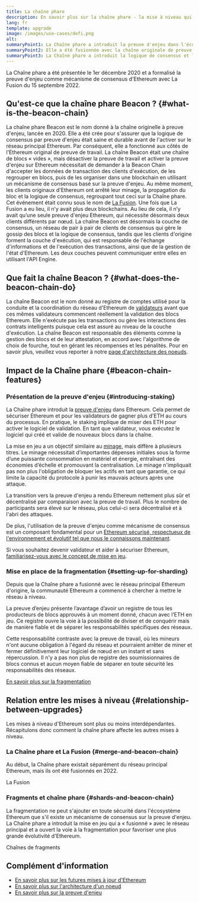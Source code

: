 ```yaml
---
title: La chaîne phare
description: En savoir plus sur la chaîne phare - la mise à niveau qui a introduit la preuve d'enjeu d'Ethereum.
lang: fr
template: upgrade
image: /images/use-cases/defi.png
alt:
summaryPoint1: La Chaîne phare a introduit la preuve d'enjeu dans l'écosystème Ethereum.
summaryPoint2: Elle a été fusionnée avec la chaîne originale de preuve de travail Ethereum en septembre 2022.
summaryPoint3: La Chaîne phare a introduit la logique de consensus et le protocole de commutation de bloc qui sécurise désormais Ethereum.
---
```


<UpgradeStatus isShipped dateKey="page-upgrades:page-upgrades-beacon-date">
  La Chaîne phare a été présentée le 1er décembre 2020 et a formalisé la preuve d'enjeu comme mécanisme de consensus d'Ethereum avec La Fusion du 15 septembre 2022.
</UpgradeStatus>

## Qu'est-ce que la chaîne phare Beacon ? {#what-is-the-beacon-chain}

La chaîne phare Beacon est le nom donné à la chaîne originelle à preuve d'enjeu, lancée en 2020. Elle a été crée pour s'assurer que la logique de consensus par preuve d'enjeu était saine et durable avant de l'activer sur le réseau principal Ethereum. Par conséquent, elle a fonctionné aux côtés de l'Ethereum original de preuve de travail. La chaîne Beacon était une chaîne de blocs « vides », mais désactiver la preuve de travail et activer la preuve d'enjeu sur Ethereum nécessitait de demander à la Beacon Chain d'accepter les données de transaction des clients d'exécution, de les regrouper en blocs, puis de les organiser dans une blockchain en utilisant un mécanisme de consensus basé sur la preuve d'enjeu. Au même moment, les clients originaux d'Ethereum ont arrêté leur minage, la propagation du bloc et la logique de consensus, regroupant tout ceci sur la Chaîne phare. Cet événement était connu sous le nom de [La Fusion](/roadmap/merge/). Une fois que La Fusion a eu lieu, il n’y avait plus deux blockchains. Au lieu de cela, il n’y avait qu’une seule preuve d'enjeu Ethereum, qui nécessite désormais deux clients différents par nœud. La chaîne Beacon est désormais la couche de consensus, un réseau de pair à pair de clients de consensus qui gère le gossip des blocs et la logique de consensus, tandis que les clients d'origine forment la couche d'exécution, qui est responsable de l'échange d'informations et de l'exécution des transactions, ainsi que de la gestion de l'état d'Ethereum. Les deux couches peuvent communiquer entre elles en utilisant l'API Engine.

## Que fait la chaîne Beacon ? {#what-does-the-beacon-chain-do}

La chaîne Beacon est le nom donné au registre de comptes utilisé pour la conduite et la coordination du réseau d'Ethereum de [validateurs](/staking/) avant que ces mêmes validateurs commencent réellement la validation des blocs Ethereum. Elle n'exécute pas les transactions ou gère les interactions des contrats intelligents puisque cela est assuré au niveau de la couche d'exécution. La chaîne Beacon est responsable des éléments comme la gestion des blocs et de leur attestation, en accord avec l'algorithme de choix de fourche, tout en gérant les récompenses et les pénalités. Pour en savoir plus, veuillez vous reporter à notre [page d'architecture des noeuds](/developers/docs/nodes-and-clients/node-architecture/#node-comparison).

## Impact de la Chaîne phare {#beacon-chain-features}

### Présentation de la preuve d'enjeu {#introducing-staking}

La Chaîne phare introduit la [preuve d'enjeu](/developers/docs/consensus-mechanisms/pos/) dans Ethereum. Cela permet de sécuriser Ethereum et pour les validateurs de gagner plus d'ETH au cours du processus. En pratique, le staking implique de miser des ETH pour activer le logiciel de validation. En tant que validateur, vous exécutez le logiciel qui créé et valide de nouveaux blocs dans la chaîne.

La mise en jeu a un objectif similaire au [minage](/developers/docs/consensus-mechanisms/pow/mining/), mais diffère à plusieurs titres. Le minage nécessitait d’importantes dépenses initiales sous la forme d’une puissante consommation en matériel et énergie, entraînant des économies d’échelle et promouvant la centralisation. Le minage n'impliquait pas non plus l'obligation de bloquer les actifs en tant que garantie, ce qui limite la capacité du protocole à punir les mauvais acteurs après une attaque.

La transition vers la preuve d'enjeu a rendu Ethereum nettement plus sûr et décentralisé par comparaison avec la preuve de travail. Plus le nombre de participants sera élevé sur le réseau, plus celui-ci sera décentralisé et à l'abri des attaques.

De plus, l'utilisation de la preuve d'enjeu comme mécanisme de consensus est un composant fondamental pour un [Ethereum sécurisé, respectueux de l'environnement et évolutif tel que nous le connaissons maintenant](/roadmap/vision/).

<Alert variant="update">
<Emoji text=":money_bag:" className="text-4xl"/>
<AlertContent>
<AlertDescription>
  Si vous souhaitez devenir validateur et aider à sécuriser Ethereum, <a href="/staking/">familiarisez-vous avec le concept de mise en jeu</a>.
</AlertDescription>
</AlertContent>
</Alert>

### Mise en place de la fragmentation {#setting-up-for-sharding}

Depuis que la Chaîne phare a fusionné avec le réseau principal Ethereum d'origine, la communauté Ethereum a commencé à chercher à mettre le réseau à niveau.

La preuve d’enjeu présente l’avantage d’avoir un registre de tous les producteurs de blocs approuvés à un moment donné, chacun avec l’ETH en jeu. Ce registre ouvre la voie à la possibilité de diviser et de conquérir mais de manière fiable et de séparer les responsabilités spécifiques des réseaux.

Cette responsabilité contraste avec la preuve de travail, où les mineurs n'ont aucune obligation à l'égard du réseau et pourraient arrêter de miner et fermer définitivement leur logiciel de nœud en un instant et sans répercussion. Il n'y a pas non plus de registre des soumissionnaires de blocs connus et aucun moyen fiable de séparer en toute sécurité les responsabilités des réseaux.

[En savoir plus sur la fragmentation](/roadmap/danksharding/)

## Relation entre les mises à niveau {#relationship-between-upgrades}

Les mises à niveau d'Ethereum sont plus ou moins interdépendantes. Récapitulons donc comment la chaîne phare affecte les autres mises à niveau.

### La Chaîne phare et La Fusion {#merge-and-beacon-chain}

Au début, la Chaîne phare existait séparément du réseau principal Ethereum, mais ils ont été fusionnés en 2022.

<ButtonLink href="/roadmap/merge/">
  La Fusion
</ButtonLink>

### Fragments et chaîne phare {#shards-and-beacon-chain}

La fragmentation ne peut s'ajouter en toute sécurité dans l'écosystème Ethereum que s'il existe un mécanisme de consensus sur la preuve d'enjeu. La Chaîne phare a introduit la mise en jeu qui a « fusionné » avec le réseau principal et a ouvert la voie à la fragmentation pour favoriser une plus grande évolutivité d'Ethereum.

<ButtonLink href="/roadmap/danksharding/">
  Chaînes de fragments
</ButtonLink>

## Complément d'information

- [En savoir plus sur les futures mises à jour d'Ethereum](/roadmap/vision)
- [En savoir plus sur l'architecture d'un noeud](/developers/docs/nodes-and-clients/node-architecture)
- [En savoir plus sur la preuve d'enjeu](/developers/docs/consensus-mechanisms/pos)
